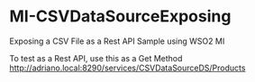 # MI-CSVDataSourceExposing
Exposing a CSV File as a Rest API Sample using WSO2 MI

To test as a Rest API, use this as a Get Method
http://adriano.local:8290/services/CSVDataSourceDS/Products
